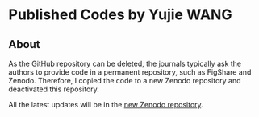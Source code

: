 # Published Codes by Yujie WANG

## About

As the GitHub repository can be deleted, the journals typically ask the authors to provide code in a permanent repository, such as FigShare and Zenodo. Therefore, I copied the code to a new Zenodo repository and deactivated this repository.

All the latest updates will be in the [new Zenodo repository](https://doi.org/10.5281/zenodo.15392928).
